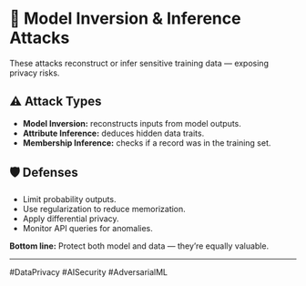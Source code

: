 # 🧬 Model Inversion & Inference Attacks

These attacks reconstruct or infer sensitive training data — exposing privacy risks.

## ⚠️ Attack Types
- **Model Inversion:** reconstructs inputs from model outputs.
- **Attribute Inference:** deduces hidden data traits.
- **Membership Inference:** checks if a record was in the training set.

## 🛡️ Defenses
- Limit probability outputs.
- Use regularization to reduce memorization.
- Apply differential privacy.
- Monitor API queries for anomalies.

**Bottom line:** Protect both model and data — they’re equally valuable.

---
#DataPrivacy #AISecurity #AdversarialML
